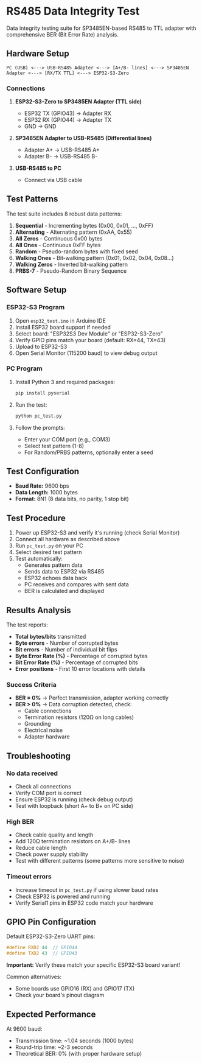 # RS485 Data Integrity Test

Data integrity testing suite for SP3485EN-based RS485 to TTL adapter with comprehensive BER (Bit Error Rate) analysis.

## Hardware Setup

```
PC (USB) <---> USB-RS485 Adapter <---> [A+/B- lines] <---> SP3485EN Adapter <---> [RX/TX TTL] <---> ESP32-S3-Zero
```

### Connections

1. **ESP32-S3-Zero to SP3485EN Adapter (TTL side)**
   - ESP32 TX (GPIO43) → Adapter RX
   - ESP32 RX (GPIO44) → Adapter TX
   - GND → GND

2. **SP3485EN Adapter to USB-RS485 (Differential lines)**
   - Adapter A+ → USB-RS485 A+
   - Adapter B- → USB-RS485 B-

3. **USB-RS485 to PC**
   - Connect via USB cable

## Test Patterns

The test suite includes 8 robust data patterns:

1. **Sequential** - Incrementing bytes (0x00, 0x01, ..., 0xFF)
2. **Alternating** - Alternating pattern (0xAA, 0x55)
3. **All Zeros** - Continuous 0x00 bytes
4. **All Ones** - Continuous 0xFF bytes
5. **Random** - Pseudo-random bytes with fixed seed
6. **Walking Ones** - Bit-walking pattern (0x01, 0x02, 0x04, 0x08...)
7. **Walking Zeros** - Inverted bit-walking pattern
8. **PRBS-7** - Pseudo-Random Binary Sequence

## Software Setup

### ESP32-S3 Program

1. Open `esp32_test.ino` in Arduino IDE
2. Install ESP32 board support if needed
3. Select board: "ESP32S3 Dev Module" or "ESP32-S3-Zero"
4. Verify GPIO pins match your board (default: RX=44, TX=43)
5. Upload to ESP32-S3
6. Open Serial Monitor (115200 baud) to view debug output

### PC Program

1. Install Python 3 and required packages:
   ```bash
   pip install pyserial
   ```

2. Run the test:
   ```bash
   python pc_test.py
   ```

3. Follow the prompts:
   - Enter your COM port (e.g., COM3)
   - Select test pattern (1-8)
   - For Random/PRBS patterns, optionally enter a seed

## Test Configuration

- **Baud Rate:** 9600 bps
- **Data Length:** 1000 bytes
- **Format:** 8N1 (8 data bits, no parity, 1 stop bit)

## Test Procedure

1. Power up ESP32-S3 and verify it's running (check Serial Monitor)
2. Connect all hardware as described above
3. Run `pc_test.py` on your PC
4. Select desired test pattern
5. Test automatically:
   - Generates pattern data
   - Sends data to ESP32 via RS485
   - ESP32 echoes data back
   - PC receives and compares with sent data
   - BER is calculated and displayed

## Results Analysis

The test reports:
- **Total bytes/bits** transmitted
- **Byte errors** - Number of corrupted bytes
- **Bit errors** - Number of individual bit flips
- **Byte Error Rate (%)** - Percentage of corrupted bytes
- **Bit Error Rate (%)** - Percentage of corrupted bits
- **Error positions** - First 10 error locations with details

### Success Criteria

- **BER = 0%** → Perfect transmission, adapter working correctly
- **BER > 0%** → Data corruption detected, check:
  - Cable connections
  - Termination resistors (120Ω on long cables)
  - Grounding
  - Electrical noise
  - Adapter hardware

## Troubleshooting

### No data received
- Check all connections
- Verify COM port is correct
- Ensure ESP32 is running (check debug output)
- Test with loopback (short A+ to B+ on PC side)

### High BER
- Check cable quality and length
- Add 120Ω termination resistors on A+/B- lines
- Reduce cable length
- Check power supply stability
- Test with different patterns (some patterns more sensitive to noise)

### Timeout errors
- Increase timeout in `pc_test.py` if using slower baud rates
- Check ESP32 is powered and running
- Verify Serial1 pins in ESP32 code match your hardware

## GPIO Pin Configuration

Default ESP32-S3-Zero UART pins:
```cpp
#define RXD2 44  // GPIO44
#define TXD2 43  // GPIO43
```

**Important:** Verify these match your specific ESP32-S3 board variant!

Common alternatives:
- Some boards use GPIO16 (RX) and GPIO17 (TX)
- Check your board's pinout diagram

## Expected Performance

At 9600 baud:
- Transmission time: ~1.04 seconds (1000 bytes)
- Round-trip time: ~2-3 seconds
- Theoretical BER: 0% (with proper hardware setup)
